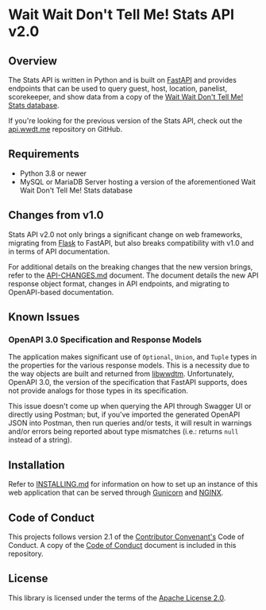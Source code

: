 # Wait Wait Don't Tell Me! Stats API v2.0

## Overview

The Stats API is written in Python and is built on
[FastAPI](https://fastapi.tiangolo.com/) and provides endpoints that can be
used to query guest, host, location, panelist, scorekeeper, and show data from
a copy of the [Wait Wait Don't Tell Me! Stats database](https://github.com/questionlp/wwdtm_database).

If you're looking for the previous version of the Stats API, check out the
[api.wwdt.me](https://github.com/questionlp/api.wwdt.me) repository on
GitHub.

## Requirements

- Python 3.8 or newer
- MySQL or MariaDB Server hosting a version of the aforementioned Wait Wait
Don't Tell Me! Stats database

## Changes from v1.0

Stats API v2.0 not only brings a significant change on web frameworks,
migrating from [Flask](https://flask.palletsprojects.com/) to FastAPI, but
also breaks compatibility with v1.0 and in terms of API documentation.

For additional details on the breaking changes that the new version brings,
refer to the [API-CHANGES.md](API-CHANGES.md) document. The document details
the new API response object format, changes in API endpoints, and migrating
to OpenAPI-based documentation.

## Known Issues

### OpenAPI 3.0 Specification and Response Models

The application makes significant use of `Optional`, `Union`, and `Tuple`
types in the properties for the various response models. This is a necessity
due to the way objects are built and returned from
[libwwdtm](https://github.com/questionlp/libwwdtm). Unfortunately, OpenAPI 3.0,
the version of the specification that FastAPI supports, does not provide
analogs for those types in its specification.

This issue doesn't come up when querying the API through Swagger UI or directly
using Postman; but, if you've imported the generated OpenAPI JSON into Postman,
then run queries and/or tests, it will result in warnings and/or errors being
reported about type mismatches (i.e.: returns `null` instead of a string).

## Installation

Refer to [INSTALLING.md](INSTALLING.md) for information on how to set up an
instance of this web application that can be served through
[Gunicorn](https://gunicorn.org) and [NGINX](https://nginx.org/).

## Code of Conduct

This projects follows version 2.1 of the
[Contributor Convenant's](https://www.contributor-covenant.org/) Code of
Conduct. A copy of the [Code of Conduct](CODE_OF_CONDUCT.md) document is
included in this repository.

## License

This library is licensed under the terms of the
[Apache License 2.0](http://www.apache.org/licenses/LICENSE-2.0).
